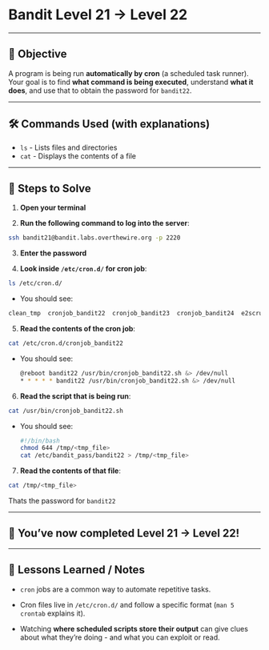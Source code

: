 # Bandit Level 21 → Level 22

---

## 🎯 Objective

A program is being run **automatically by cron** (a scheduled task runner).
Your goal is to find **what command is being executed**, understand **what it does**, and use that to obtain the password for `bandit22`.


---


## 🛠️ Commands Used (with explanations)

- `ls` - Lists files and directories
- `cat` - Displays the contents of a file
  
---

## 🚀 Steps to Solve
1. **Open your terminal**

2. **Run the following command to log into the server**:

```bash
ssh bandit21@bandit.labs.overthewire.org -p 2220
```

3. **Enter the password**

4. **Look inside `/etc/cron.d/` for cron job**:
```bash
ls /etc/cron.d/
```
  - You should see:
```bash
clean_tmp  cronjob_bandit22  cronjob_bandit23  cronjob_bandit24  e2scrub_all  otw-tmp-dir  sysstat
```

5. **Read the contents of the cron job**:
```bash
cat /etc/cron.d/cronjob_bandit22
```
  - You should see:
    ```bash
    @reboot bandit22 /usr/bin/cronjob_bandit22.sh &> /dev/null
    * * * * * bandit22 /usr/bin/cronjob_bandit22.sh &> /dev/null
    ```
    
6. **Read the script that is being run**:
```bash
cat /usr/bin/cronjob_bandit22.sh
```
  - You should see:
       ```bash
       #!/bin/bash
       chmod 644 /tmp/<tmp_file>
       cat /etc/bandit_pass/bandit22 > /tmp/<tmp_file>
       ```

7. **Read the contents of that file**:
```bash
cat /tmp/<tmp_file>
```

Thats the password for `bandit22`

---

## 🎉 You’ve now completed Level 21 → Level 22!


---

## 🧠 Lessons Learned / Notes
- `cron` jobs are a common way to automate repetitive tasks.

- Cron files live in `/etc/cron.d/` and follow a specific format (`man 5 crontab` explains it).

- Watching **where scheduled scripts store their output** can give clues about what they’re doing - and what you can exploit or read.
